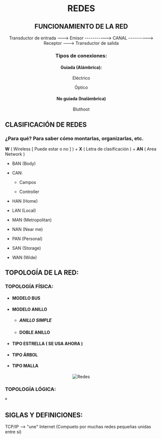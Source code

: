 <div align = "center">
  
# REDES

## FUNCIONAMIENTO DE LA RED

Transductor de entrada ---> Emisor -----------> CANAL ----------> Receptor ---> Transductor de salida

### Tipos de conexiones:

 #### Guiada (Alámbrica):
  
  Eléctrico
  
  Óptico
    
 #### No guiada (Inalámbrica)

 Bluthoot

</div>

## CLASIFICACIÓN DE REDES

### ¿Para qué? Para saber cómo montarlas, organizarlas, etc.

 **W** ( Wireless [ Puede estar o no ] ) + **X** ( Letra de clasificación ) + **AN** ( Area Network )

- BAN (Body)

- CAN:

  -  Campos

  -  Controller

- HAN (Home)

- LAN (Local)

- MAN (Metropolitan)

- NAN (Near me)

- PAN (Personal)

- SAN (Storage)

- WAN (Wide)

## TOPOLOGÍA DE LA RED:

### TOPOLOGÍA FÍSICA:

- #### MODELO BUS

- #### MODELO ANILLO

  - ##### ANILLO SIMPLE
 
  - #### DOBLE ANILLO
 
- #### TIPO ESTRELLA ( SE USA AHORA )

- #### TIPO ÁRBOL

- #### TIPO MALLA

<div align = "center">

![Redes](https://i.ytimg.com/vi/N26ocF-x9lo/hqdefault.jpg)

</div>

### TOPOLOGÍA LÓGICA:

ª

## SIGLAS Y DEFINICIONES:
  
TCP/IP --> "une" Internet (Compueto por muchas redes pequeñas unidas entre sí)

